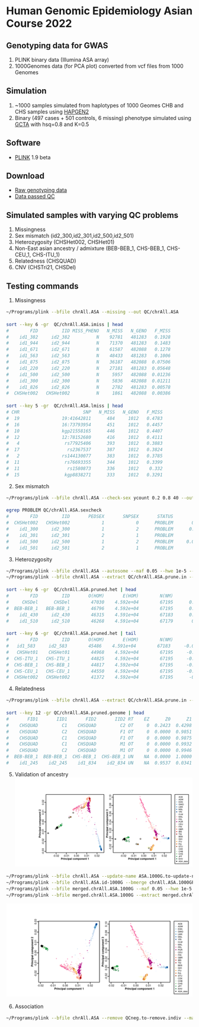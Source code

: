 # Human Genomic Epidemiology Asian Course 2022

## Genotyping data for GWAS

1. PLINK binary data (Illumina ASA array)
2. 1000Genomes data (for PCA plot) converted from vcf files from 1000 Genomes 

## Simulation
1. ~1000 samples simulated from haplotypes of 1000 Geomes CHB and CHS samples using [HAPGEN2](https://mathgen.stats.ox.ac.uk/genetics_software/hapgen/hapgen2.html)
2. Binary (497 cases + 501 controls, 6 missing) phenotype simulated using [GCTA](https://yanglab.westlake.edu.cn/software/gcta/#GWASSimulation) with hsq=0.8 and K=0.5

## Software
- [PLINK](https://www.cog-genomics.org/plink2/) 1.9 beta

## Download
- [Raw genotyping data](https://drive.google.com/file/d/1DBppyTtW5X924nHe-2SkDp359qcM_QKX/view?usp=sharing)
- [Data passed QC](https://drive.google.com/file/d/1E7eAqvOrA_uJJ9d-lrSlRNUG_-Ybgu1d/view?usp=sharing)

## Simulated samples with varying QC problems
1. Missingness
2. Sex mismatch (id2_300,id2_301,id2_500,id2_501)
3. Heterozygosity (CHSHet002, CHSHet01)
4. Non-East asian ancestry / admixture (BEB-BEB_1, CHS-BEB_1, CHS-CEU_1, CHS-ITU_1)
5. Relatedness (CHSQUAD)
6. CNV (CHSTri21, CHSDel)

## Testing commands
1. Missingness
```bash
~/Programs/plink --bfile chrAll.ASA --missing --out QC/chrAll.ASA

sort --key 6 -gr  QC/chrAll.ASA.imiss | head
#        FID         IID MISS_PHENO   N_MISS   N_GENO   F_MISS
#    id1_382     id2_382          N    92781   481283   0.1928
#    id1_944     id2_944          N    71370   481283   0.1483
#    id1_671     id2_671          N    61587   482088   0.1278
#    id1_563     id2_563          N    48433   481283   0.1006
#    id1_875     id2_875          N    36187   482088  0.07506
#    id1_220     id2_220          N    27181   481283  0.05648
#    id1_500     id2_500          N     5957   482088  0.01236
#    id1_300     id2_300          N     5836   482088  0.01211
#    id1_826     id2_826          N     2782   481283  0.00578
#  CHSHet002   CHSHet002          N     1861   482088  0.00386
  
sort --key 5 -gr  QC/chrAll.ASA.lmiss | head
# CHR                        SNP   N_MISS   N_GENO   F_MISS
#  19                19:41642811      484     1012   0.4783
#  16                16:73793954      451     1012   0.4457
#  10                kgp21558165      446     1012   0.4407
#  12                12:78152680      416     1012   0.4111
#   4                 rs77925406      393     1012   0.3883
#  17                  rs2367537      387     1012   0.3824
#   2                rs144130077      383     1012   0.3785
#  11                 rs76693355      344     1012   0.3399
#  11                  rs1580873      336     1012    0.332
#  15                 kgp8838271      333     1012   0.3291
```
2. Sex mismatch
```bash
~/Programs/plink --bfile chrAll.ASA --check-sex ycount 0.2 0.8 40 --out QC/chrAll.ASA

egrep PROBLEM QC/chrAll.ASA.sexcheck
#        FID         IID       PEDSEX       SNPSEX       STATUS            F   YCOUNT
#  CHSHet002   CHSHet002            1            0      PROBLEM       0.6763      804
#    id1_300     id2_300            1            2      PROBLEM      0.03288        2
#    id1_301     id2_301            2            1      PROBLEM            1      802
#    id1_500     id2_500            1            2      PROBLEM     0.008734        2
#    id1_501     id2_501            2            1      PROBLEM            1      805
```
3. Heterozygosity
```bash
~/Programs/plink --bfile chrAll.ASA --autosome --maf 0.05 --hwe 1e-5 --geno 0.02 --indep-pairwise 200 50 0.1 --out QC/chrAll.ASA
~/Programs/plink --bfile chrAll.ASA --extract QC/chrAll.ASA.prune.in --het --out QC/chrAll.ASA.pruned

sort --key 6 -gr  QC/chrAll.ASA.pruned.het | head
#        FID         IID       O(HOM)       E(HOM)        N(NM)            F
#     CHSDel      CHSDel        47030    4.592e+04        67195      0.05212
#  BEB-BEB_1   BEB-BEB_1        46796    4.592e+04        67195      0.04112
#    id1_430     id2_430        46315    4.591e+04        67183      0.01886
#    id1_510     id2_510        46268    4.591e+04        67179       0.0168
 
sort --key 6 -gr  QC/chrAll.ASA.pruned.het | tail
#        FID         IID       O(HOM)       E(HOM)        N(NM)            F
#   id1_583     id2_583        45486    4.591e+04        67183     -0.02004
#   CHSHet01    CHSHet01        44968    4.592e+04        67195     -0.04481
#  CHS-ITU_1   CHS-ITU_1        44825    4.592e+04        67195     -0.05153
#  CHS-BEB_1   CHS-BEB_1        44817    4.592e+04        67195     -0.05191
#  CHS-CEU_1   CHS-CEU_1        44550    4.592e+04        67195     -0.06446
#  CHSHet002   CHSHet002        41372    4.592e+04        67195      -0.2138
```
4. Relatedness
```bash
~/Programs/plink --bfile chrAll.ASA --extract QC/chrAll.ASA.prune.in --genome --out QC/chrAll.ASA.pruned

sort --key 12 -gr QC/chrAll.ASA.pruned.genome | head
#       FID1       IID1       FID2       IID2 RT    EZ      Z0      Z1      Z2  PI_HAT PHE       DST     PPC   RATIO
#    CHSQUAD         C1    CHSQUAD         C2 OT     0  0.2423  0.4298  0.3279  0.5428  -1  0.870124  1.0000 11.0616
#    CHSQUAD         C2    CHSQUAD         F1 OT     0  0.0000  0.9851  0.0149  0.5075  -1  0.843984  1.0000      NA
#    CHSQUAD         C1    CHSQUAD         F1 OT     0  0.0000  0.9875  0.0125  0.5062  -1  0.843597  1.0000      NA
#    CHSQUAD         C1    CHSQUAD         M1 OT     0  0.0000  0.9932  0.0068  0.5034  -1  0.842704  1.0000      NA
#    CHSQUAD         C2    CHSQUAD         M1 OT     0  0.0000  0.9946  0.0054  0.5027  -1  0.842481  1.0000      NA
#  BEB-BEB_1  BEB-BEB_1  CHS-BEB_1  CHS-BEB_1 UN    NA  0.0000  1.0000  0.0000  0.5000  -1  0.834296  1.0000      NA
#    id1_245    id2_245    id1_834    id2_834 UN    NA  0.9537  0.0341  0.0122  0.0293  -1  0.751325  0.9736  2.1466
 ```

5. Validation of ancestry
![PCA plot with contaminated and non-Asian samples](https://github.com/claratsm/Human-Genomic-Epidemiology-Asian-Course-2022/blob/fe5bc3de3eed9959106186cea2690e9c6a9261d1/Figures/ASA.1000G.pcaPlot.pc1-3.png)
```bash
~/Programs/plink --bfile chrAll.ASA --update-name ASA.1000G.to-update-name.snp --make-bed --out chrAll.ASA.id-1000G
~/Programs/plink --bfile chrAll.ASA.id-1000G --bmerge chrAll.ASA.1000GP-All --geno 0.05 --make-bed --out merged.chrAll.ASA.1000G
~/Programs/plink --bfile merged.chrAll.ASA.1000G --maf 0.05 --hwe 1e-5 --geno 0.05 --indep-pairwise 200 50 0.1 --out merged.chrAll.ASA.1000G
~/Programs/plink --bfile merged.chrAll.ASA.1000G --extract merged.chrAll.ASA.1000G.prune.in --pca 3 --out merged.chrAll.ASA.1000G.pruned
```
![PCA plot for samples passing QC](https://github.com/claratsm/Human-Genomic-Epidemiology-Asian-Course-2022/blob/fe5bc3de3eed9959106186cea2690e9c6a9261d1/Figures/ASA.1000G.QCed.pcaPlot.pc1-3.png)

6. Association
```bash
~/Programs/plink --bfile chrAll.ASA --remove QCneg.to-remove.indiv --maf 0.01 --geno 0.05 --hwe 1e-5 --assoc --adjust --out assoc/chrAll.ASA.QCpos.binary
```
